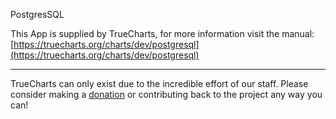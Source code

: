PostgresSQL

This App is supplied by TrueCharts, for more information visit the manual: [https://truecharts.org/charts/dev/postgresql](https://truecharts.org/charts/dev/postgresql)

---

TrueCharts can only exist due to the incredible effort of our staff.
Please consider making a [donation](https://truecharts.org/sponsor) or contributing back to the project any way you can!
